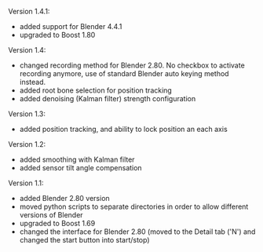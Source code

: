 Version 1.4.1:
- added support for Blender 4.4.1
- upgraded to Boost 1.80

Version 1.4:
- changed recording method for Blender 2.80. No checkbox to activate recording anymore, use of standard Blender auto keying method instead.
- added root bone selection for position tracking
- added denoising (Kalman filter) strength configuration

Version 1.3:
- added position tracking, and ability to lock position an each axis

Version 1.2:
- added smoothing with Kalman filter
- added sensor tilt angle compensation

Version 1.1:
- added Blender 2.80 version
- moved python scripts to separate directories in order to allow different versions of Blender
- upgraded to Boost 1.69
- changed the interface for Blender 2.80 (moved to the Detail tab ('N') and changed the start button into start/stop)
